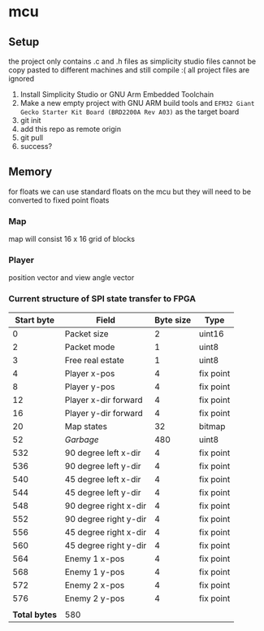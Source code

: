 # mcu

## Setup

the project only contains .c and .h files as simplicity studio files cannot be copy pasted to different machines and still compile :( all project files are ignored

1. Install Simplicity Studio or GNU Arm Embedded Toolchain
2. Make a new empty project with GNU ARM build tools and `EFM32 Giant Gecko Starter Kit Board (BRD2200A Rev A03)` as the target board
3. git init
4. add this repo as remote origin
5. git pull
6. success?

## Memory

for floats we can use standard floats on the mcu but they will need to be converted to fixed point floats

### Map

map will consist 16 x 16 grid of blocks

### Player

position vector and view angle vector

### Current structure of SPI state transfer to FPGA
| Start byte      | Field                 | Byte size | Type      |
|-----------------|-----------------------|-----------|-----------|
| 0               | Packet size           | 2         | uint16    |
| 2               | Packet mode           | 1         | uint8     |
| 3               | Free real estate      | 1         | uint8     |
| 4               | Player x-pos          | 4         | fix point |
| 8               | Player y-pos          | 4         | fix point |
| 12              | Player x-dir forward  | 4         | fix point |
| 16              | Player y-dir forward  | 4         | fix point |
| 20              | Map states            | 32        | bitmap    |
| 52              | *Garbage*             | 480       | uint8     |
| 532             | 90 degree left x-dir  | 4         | fix point |
| 536             | 90 degree left y-dir  | 4         | fix point |
| 540             | 45 degree left x-dir  | 4         | fix point |
| 544             | 45 degree left y-dir  | 4         | fix point |
| 548             | 90 degree right x-dir | 4         | fix point |
| 552             | 90 degree right y-dir | 4         | fix point |
| 556             | 45 degree right x-dir | 4         | fix point |
| 560             | 45 degree right y-dir | 4         | fix point |
| 564             | Enemy 1 x-pos         | 4         | fix point |
| 568             | Enemy 1 y-pos         | 4         | fix point |
| 572             | Enemy 2 x-pos         | 4         | fix point |
| 576             | Enemy 2 y-pos         | 4         | fix point |
|                 |                       |           |           |
| **Total bytes** | 580                   |           |           |

